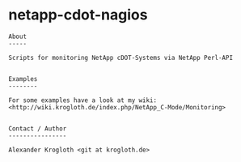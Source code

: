 netapp-cdot-nagios
==================

	About
	-----

	Scripts for monitoring NetApp cDOT-Systems via NetApp Perl-API


	Examples
	--------

	For some examples have a look at my wiki: <http://wiki.krogloth.de/index.php/NetApp_C-Mode/Monitoring>


	Contact / Author
	----------------

	Alexander Krogloth <git at krogloth.de>

